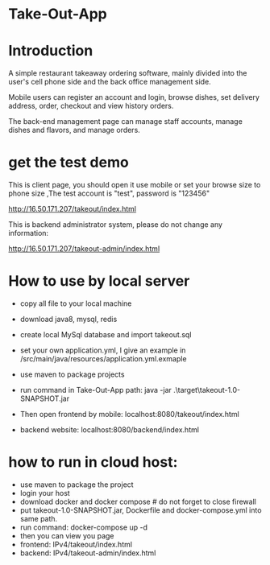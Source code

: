 # Take-Out-App

# Introduction
A simple restaurant takeaway ordering software, mainly divided into the user's cell phone side and the back office management side.

Mobile users can register an account and login, browse dishes, set delivery address, order, checkout and view history orders.

The back-end management page can manage staff accounts, manage dishes and flavors, and manage orders.
# get the test demo
This is client page, you should open it use mobile or set your browse size to phone size
,The test account is "test", password is "123456"

http://16.50.171.207/takeout/index.html

This is backend administrator system, please do not change any information:

http://16.50.171.207/takeout-admin/index.html



# How to use by local server
- copy all file to your local machine

- download java8, mysql, redis

- create local MySql database and import takeout.sql
- set your own application.yml, I give an example in /src/main/java/resources/application.yml.exmaple
- use maven to package projects
- run command in Take-Out-App path:  java -jar .\target\takeout-1.0-SNAPSHOT.jar

- Then open frontend by mobile: localhost:8080/takeout/index.html

- backend website: localhost:8080/backend/index.html

# how to run in cloud host:
- use maven to package the project
- login your host
- download docker and docker compose # do not forget to close firewall
- put takeout-1.0-SNAPSHOT.jar, Dockerfile and docker-compose.yml into same path.
- run command: docker-compose up -d
- then you can view you page
- frontend: IPv4/takeout/index.html
- backend: IPv4/takeout-admin/index.html



